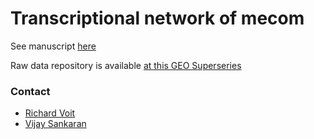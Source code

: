 # Transcriptional network of mecom 

See manuscript [here](https://github.com/sankaranlab/mecom_var)

Raw data repository is available [at this GEO Superseries](https://www.ncbi.nlm.nih.gov/geo/query/acc.cgi?acc=GSE175521)

### Contact
- [Richard Voit](mailto:rvoit@broadinstitute.org)
- [Vijay Sankaran](mailto:sankaran@broadinstitute.org)

<br><br>
